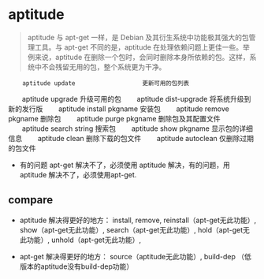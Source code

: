 # aptitude

> aptitude 与 apt-get 一样，是 Debian 及其衍生系统中功能极其强大的包管理工具。与 apt-get 不同的是，aptitude 在处理依赖问题上更佳一些。举例来说，aptitude 在删除一个包时，会同时删除本身所依赖的包。这样，系统中不会残留无用的包，整个系统更为干净。

        aptitude update                   更新可用的包列表
　　aptitude upgrade               升级可用的包
　　aptitude dist-upgrade        将系统升级到新的发行版
　　aptitude install pkgname     安装包
　　aptitude remove pkgname  删除包
　　aptitude purge pkgname    删除包及其配置文件
　　aptitude search string        搜索包
　　aptitude show pkgname     显示包的详细信息
　　aptitude clean                   删除下载的包文件
　　aptitude autoclean            仅删除过期的包文件

- 有的问题 apt-get 解决不了，必须使用 aptitude 解决，有的问题，用 aptitude 解决不了，必须使用apt-get.

## compare

- aptitude 解决得更好的地方： install, remove, reinstall（apt-get无此功能）, show（apt-get无此功能）, search（apt-get无此功能）, hold（apt-get无此功能）, unhold（apt-get无此功能）,

- apt-get 解决得更好的地方： source（aptitude无此功能）, build-dep （低版本的aptitude没有build-dep功能）